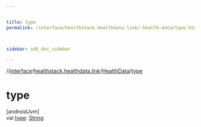 ```yaml
---


title: type
permalink: /interface/healthstack.healthdata.link/-health-data/type.html



sidebar: sdk_doc_sidebar

---
```



//[interface](/hl_interface.html)/[healthstack.healthdata.link](../index.html)/[HealthData](index.html)/[type](type.html)



# type



[androidJvm]\
val [type](type.html): [String](https://kotlinlang.org/api/latest/jvm/stdlib/kotlin/-string/index.html)






